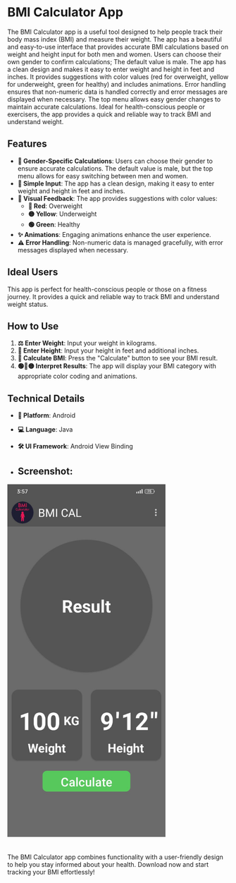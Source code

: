 # BMI Calculator App

The BMI Calculator app is a useful tool designed to help people track their body mass index (BMI) and measure their weight. The app has a beautiful and easy-to-use interface that provides accurate BMI calculations based on weight and height input for both men and women. Users can choose their own gender to confirm calculations; The default value is male. The app has a clean design and makes it easy to enter weight and height in feet and inches. It provides suggestions with color values ​​(red for overweight, yellow for underweight, green for healthy) and includes animations. Error handling ensures that non-numeric data is handled correctly and error messages are displayed when necessary. The top menu allows easy gender changes to maintain accurate calculations. Ideal for health-conscious people or exercisers, the app provides a quick and reliable way to track BMI and understand weight.

## Features

- **👫 Gender-Specific Calculations**: Users can choose their gender to ensure accurate calculations. The default value is male, but the top menu allows for easy switching between men and women.
- **📏 Simple Input**: The app has a clean design, making it easy to enter weight and height in feet and inches.
- **🎨 Visual Feedback**: The app provides suggestions with color values:
  - **🔴 Red**: Overweight
  - **🟡 Yellow**: Underweight
  - **🟢 Green**: Healthy
- **✨ Animations**: Engaging animations enhance the user experience.
- **⚠️ Error Handling**: Non-numeric data is managed gracefully, with error messages displayed when necessary.

## Ideal Users

This app is perfect for health-conscious people or those on a fitness journey. It provides a quick and reliable way to track BMI and understand weight status.

## How to Use

1. **⚖️ Enter Weight**: Input your weight in kilograms.
2. **📏 Enter Height**: Input your height in feet and additional inches.
3. **🔢 Calculate BMI**: Press the "Calculate" button to see your BMI result.
4. **🟢🔴🟡 Interpret Results**: The app will display your BMI category with appropriate color coding and animations.

## Technical Details

- **📱 Platform**: Android
- **💻 Language**: Java
- **🛠️ UI Framework**: Android View Binding

- ## Screenshot:

<img src="https://github.com/AtharIbrahim/BMI-Calculator-App/blob/main/Screenshot/Main.jpg" alt="CryptoMatrix Logo" style="max-width: 80%; height: 800px; margin-bottom: 20px;">


The BMI Calculator app combines functionality with a user-friendly design to help you stay informed about your health. Download now and start tracking your BMI effortlessly!
